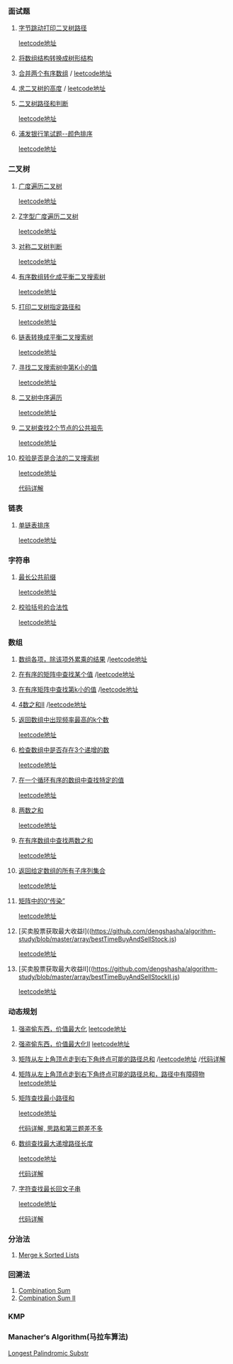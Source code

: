 ### 面试题
1. [字节跳动打印二叉树路径](https://github.com/dengshasha/algorithm-study/blob/master/interview/printBinaryTreePath.js)

    [leetcode地址](https://leetcode.com/problems/binary-tree-paths/)
2. [将数组结构转换成树形结构](https://github.com/dengshasha/algorithm-study/blob/master/interview/convertArrToTree.js)
3. [合并两个有序数组](https://github.com/dengshasha/algorithm-study/blob/master/interview/mergeTwoSortedArray.js)
    / [leetcode地址](https://leetcode.com/problems/merge-sorted-array/)
4. [求二叉树的高度](https://github.com/dengshasha/algorithm-study/blob/master/interview/maxDepthOfBinaryTree.js)
    / [leetcode地址](https://leetcode.com/problems/maximum-depth-of-binary-tree/)
5. [二叉树路径和判断](https://github.com/dengshasha/algorithm-study/blob/master/interview/pathSum.js)

    [leetcode地址](https://leetcode.com/problems/path-sum/submissions/)
6. [浦发银行笔试题--颜色排序](https://github.com/dengshasha/algorithm-study/blob/master/interview/sortColors.js)

    [leetcode地址](https://leetcode.com/problems/sort-colors/submissions/)

### 二叉树
1. [广度遍历二叉树](https://github.com/dengshasha/algorithm-study/blob/master/binaryTree/levelOrderTraversal.js)

    [leetcode地址](https://leetcode.com/problems/binary-tree-level-order-traversal/submissions/)
2. [Z字型广度遍历二叉树](https://github.com/dengshasha/algorithm-study/blob/master/binaryTree/zigzagLevelOrderTraversal.js)

    [leetcode地址](https://leetcode.com/problems/binary-tree-zigzag-level-order-traversal/submissions/)
3. [对称二叉树判断](https://github.com/dengshasha/algorithm-study/blob/master/binaryTree/symmetricTree.js)

    [leetcode地址](https://leetcode.com/problems/symmetric-tree/submissions/)
4. [有序数组转化成平衡二叉搜索树](https://github.com/dengshasha/algorithm-study/blob/master/binaryTree/convertSortedArrayToBST.js)

    [leetcode地址](https://leetcode.com/problems/convert-sorted-array-to-binary-search-tree/submissions/)
5. [打印二叉树指定路径和](https://github.com/dengshasha/algorithm-study/blob/master/binaryTree/pathSumII.js)

    [leetcode地址](https://leetcode.com/problems/path-sum-ii/submissions/)
6. [链表转换成平衡二叉搜索树](https://github.com/dengshasha/algorithm-study/blob/master/binaryTree/convertSortedListToBST.js)

    [leetcode地址](https://leetcode.com/problems/convert-sorted-list-to-binary-search-tree/submissions/)
7. [寻找二叉搜索树中第K小的值](https://github.com/dengshasha/algorithm-study/blob/master/binaryTree/kthSmallestEleInBST.js)

    [leetcode地址](https://leetcode.com/problems/kth-smallest-element-in-a-bst/solution/)
8. [二叉树中序遍历](https://github.com/dengshasha/algorithm-study/blob/master/binaryTree/inorderTraversal.js)

    [leetcode地址](https://leetcode.com/problems/binary-tree-inorder-traversal/)
9. [二叉树查找2个节点的公共祖先](https://github.com/dengshasha/algorithm-study/blob/master/binaryTree/lowestCommonAncestor.js)

    [leetcode地址](https://leetcode.com/problems/lowest-common-ancestor-of-a-binary-tree/submissions/)
10. [校验是否是合法的二叉搜索树](https://github.com/dengshasha/algorithm-study/blob/master/binaryTree/isValidBST.js)

    [leetcode地址](https://leetcode.com/problems/validate-binary-search-tree/submissions/)

    [代码详解](https://www.jianshu.com/p/0ccfb6021d86)

### 链表
1. [单链表排序](https://github.com/dengshasha/algorithm-study/blob/master/linkList/sortList.js)

    [leetcode地址](https://leetcode.com/problems/sort-list/submissions/)

### 字符串
1. [最长公共前缀](https://github.com/dengshasha/algorithm-study/blob/master/string/longestCommonPrefix.js)

    [leetcode地址](https://leetcode.com/problems/longest-common-prefix/submissions/)
2. [校验括号的合法性](https://github.com/dengshasha/algorithm-study/blob/master/string/validParentheses.js)

    [leetcode地址](https://leetcode.com/problems/valid-parentheses/submissions/)

### 数组
1. [数组各项，除该项外累乘的结果](https://github.com/dengshasha/algorithm-study/blob/master/array/productArrayExceptSelf.js)
    /[leetcode地址](https://leetcode.com/problems/product-of-array-except-self/submissions/)
2. [在有序的矩阵中查找某个值](https://github.com/dengshasha/algorithm-study/blob/master/array/searchMatrixII.js)
    /[leetcode地址](https://leetcode.com/problems/search-a-2d-matrix-ii/submissions/)
3. [在有序矩阵中查找第k小的值](https://github.com/dengshasha/algorithm-study/blob/master/array/kthSmallestInMatrix.js)
    /[leetcode地址](https://leetcode.com/problems/kth-smallest-element-in-a-sorted-matrix/submissions/)
3. [4数之和II](https://github.com/dengshasha/algorithm-study/blob/master/array/4SumII.js)
    /[leetcode地址](https://leetcode.com/problems/4sum-ii/submissions/)
4. [返回数组中出现频率最高的k个数](https://github.com/dengshasha/algorithm-study/blob/master/array/topKFrequentElements.js)
    
    [leetcode地址](https://leetcode.com/problems/top-k-frequent-elements/)
5. [检查数组中是否存在3个递增的数](https://github.com/dengshasha/algorithm-study/blob/master/array/increaseTripletSubseq.js)

    [leetcode地址](https://leetcode.com/problems/increasing-triplet-subsequence/submissions/)
6. [在一个循环有序的数组中查找特定的值](https://github.com/dengshasha/algorithm-study/blob/master/array/searchRotatedSortedArray.js)

    [leetcode地址](https://leetcode.com/problems/search-in-rotated-sorted-array/submissions/)
7. [两数之和](https://github.com/dengshasha/algorithm-study/blob/master/array/twoSum.js)

    [leetcode地址](https://leetcode.com/problems/two-sum/)

8. [在有序数组中查找两数之和](https://github.com/dengshasha/algorithm-study/blob/master/array/twoSumII.js)

    [leetcode地址](https://leetcode.com/problems/two-sum-ii-input-array-is-sorted/)
9. [返回给定数组的所有子序列集合](https://github.com/dengshasha/algorithm-study/blob/master/array/subsets.js)

    [leetcode地址](https://leetcode.com/problems/subsets/submissions/)
10. [矩阵中的0“传染”](https://github.com/dengshasha/algorithm-study/blob/master/array/setMatrixZeroes.js)

    [leetcode地址](https://leetcode.com/problems/set-matrix-zeroes/solution/)
11. [买卖股票获取最大收益I]((https://github.com/dengshasha/algorithm-study/blob/master/array/bestTimeBuyAndSellStock.js)

    [leetcode地址](https://leetcode.com/problems/best-time-to-buy-and-sell-stock/submissions/)
12. [买卖股票获取最大收益II]((https://github.com/dengshasha/algorithm-study/blob/master/array/bestTimeBuyAndSellStockII.js)

    [leetcode地址](https://leetcode.com/problems/best-time-to-buy-and-sell-stock-ii/submissions/)

### 动态规划
1. [强盗偷东西，价值最大化](https://github.com/dengshasha/algorithm-study/blob/master/dynamicProgramming/houseRobber.js)
    [leetcode地址](https://leetcode.com/problems/house-robber/)
2. [强盗偷东西，价值最大化II](https://github.com/dengshasha/algorithm-study/blob/master/dynamicProgramming/houseRobberII.js)
    [leetcode地址](https://leetcode.com/problems/house-robber-ii/)
3. [矩阵从左上角顶点走到右下角终点可能的路径总和](https://github.com/dengshasha/algorithm-study/blob/master/dynamicProgramming/uniquePaths.js)
    /[leetcode地址](https://leetcode.com/problems/unique-paths/)
    /[代码详解](https://www.jianshu.com/p/c561d1c2a95a)
4. [矩阵从左上角顶点走到右下角终点可能的路径总和，路径中有障碍物](https://github.com/dengshasha/algorithm-study/blob/master/dynamicProgramming/uniquePathsII.js)
    [leetcode地址](https://leetcode.com/problems/unique-paths-ii/submissions/)
5. [矩阵查找最小路径和](https://github.com/dengshasha/algorithm-study/blob/master/dynamicProgramming/minimumPathSum.js)

    [leetcode地址](https://leetcode.com/problems/minimum-path-sum/)

    [代码详解, 思路和第三题差不多](https://www.jianshu.com/p/c561d1c2a95a)
6. [数组查找最大递增路径长度](https://github.com/dengshasha/algorithm-study/blob/master/dynamicProgramming/longestIncreaseSubsequence.js)

    [leetcode地址](https://leetcode.com/problems/longest-increasing-subsequence/submissions/)

    [代码详解](https://www.jianshu.com/p/07439f0c3756)
7. [字符查找最长回文子串](https://github.com/dengshasha/algorithm-study/blob/master/dynamicProgramming/longestPalindromicSubstr.js)

    [leetcode地址](https://leetcode.com/problems/longest-palindromic-substring/submissions/)

    [代码详解](https://www.jianshu.com/p/da47c81cd1a3)


### 分治法
1. [Merge k Sorted Lists](https://github.com/dengshasha/algorithm-study/blob/master/mergeKSortedLists.js)

### 回溯法
1. [Combination Sum](https://github.com/dengshasha/algorithm-study/blob/master/combinationSum.js)
2. [Combination Sum II](https://github.com/dengshasha/algorithm-study/blob/master/combinationSumII.js)

### KMP
### Manacher‘s Algorithm(马拉车算法)
[Longest Palindromic Substr](https://github.com/dengshasha/algorithm-study/blob/master/longestPalindromicSubstr.js)